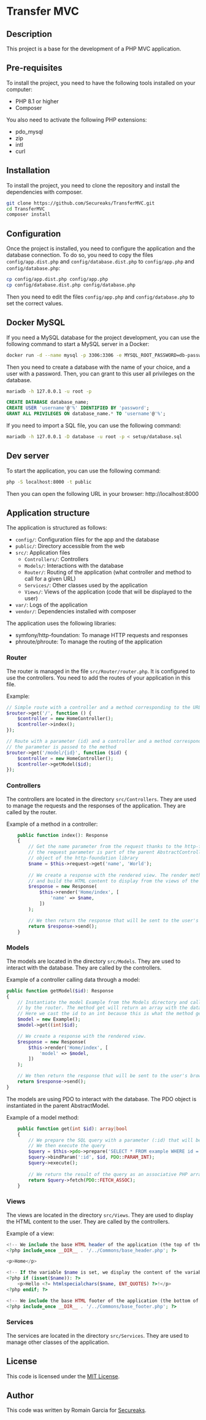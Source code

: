 # Transfer MVC

## Description

This project is a base for the development of a PHP MVC application.

## Pre-requisites

To install the project, you need to have the following tools installed on your computer:

- PHP 8.1 or higher
- Composer

You also need to activate the following PHP extensions:

- pdo_mysql
- zip
- intl
- curl

## Installation

To install the project, you need to clone the repository and install the dependencies with composer.

```bash
git clone https://github.com/Secureaks/TransferMVC.git
cd TransferMVC
composer install
```

## Configuration

Once the project is installed, you need to configure the application and the database connection. To do so, you need
to copy the files `config/app.dist.php` and `config/database.dist.php` to `config/app.php` and `config/database.php`:

```bash
cp config/app.dist.php config/app.php
cp config/database.dist.php config/database.php
```

Then you need to edit the files `config/app.php` and `config/database.php` to set the correct values.

## Docker MySQL

If you need a MySQL database for the project development, you can use the following command to start a MySQL server
in a Docker:

```bash
docker run -d --name mysql -p 3306:3306 -e MYSQL_ROOT_PASSWORD=db-password mysql
```

Then you need to create a database with the name of your choice, and a user with a password. Then, you can grant to
this user all privileges on the database.

```bash
mariadb -h 127.0.0.1 -u root -p
```

```sql
CREATE DATABASE database_name;
CREATE USER 'username'@'%' IDENTIFIED BY 'password';
GRANT ALL PRIVILEGES ON database_name.* TO 'username'@'%';
```

If you need to import a SQL file, you can use the following command:

```bash
mariadb -h 127.0.0.1 -D database -u root -p < setup/database.sql
```

## Dev server

To start the application, you can use the following command:

```bash
php -S localhost:8000 -t public
```

Then you can open the following URL in your browser: http://localhost:8000

## Application structure

The application is structured as follows:

- `config/`: Configuration files for the app and the database
- `public/`: Directory accessible from the web
- `src/`: Application files
    - `Controllers/`: Controllers
    - `Models/`: Interactions with the database
    - `Router/`: Routing of the application (what controller and method to call for a given URL)
    - `Services/`: Other classes used by the application
    - `Views/`: Views of the application (code that will be displayed to the user)
- `var/`: Logs of the application
- `vendor/`: Dependencies installed with composer

The application uses the following libraries:

- symfony/http-foundation: To manage HTTP requests and responses
- phroute/phroute: To manage the routing of the application

### Router

The router is managed in the file `src/Router/router.php`. It is configured to use the controllers. You need to add
the routes of your application in this file.

Example:

```php
// Simple route with a controller and a method corresponding to the URL /
$router->get('/', function () {
    $controller = new HomeController();
    $controller->index();
});

// Route with a parameter (id) and a controller and a method corresponding to the URL /model/{id}
// the parameter is passed to the method
$router->get('/model/{id}', function ($id) {
    $controller = new HomeController();
    $controller->getModel($id);
});
```

### Controllers

The controllers are located in the directory `src/Controllers`. They are used to manage the requests and the responses
of the application. They are called by the router.

Example of a method in a controller:

```php
    public function index(): Response
    {
        // Get the name parameter from the request thanks to the http-foundation library
        // the request parameter is part of the parent AbstractController class and corresponds to the Request
        // object of the http-foundation library
        $name = $this->request->get('name', 'World');
        
        // We create a response with the rendered view. The render method is part of the parent AbstractController
        // and build the HTML content to display from the views of the application located in the Views directory
        $response = new Response(
            $this->render('Home/index', [
                'name' => $name,
            ])
        );

        // We then return the response that will be sent to the user's browser
        return $response->send();
    }
```

### Models

The models are located in the directory `src/Models`. They are used to interact with the database. They are called by
the controllers.

Example of a controller calling data through a model:

```php
public function getModel($id): Response
{
    // Instantiate the model Example from the Models directory and call the method get with the parameter $id provided
    // by the router. The method get will return an array with the data corresponding to the id in the database
    // Here we cast the id to an int because this is what the method get is expecting
    $model = new Example();
    $model->get((int)$id);

    // We create a response with the rendered view.
    $response = new Response(
        $this->render('Home/index', [
            'model' => $model,
        ])
    );

    // We then return the response that will be sent to the user's browser
    return $response->send();
}
```

The models are using PDO to interact with the database. The PDO object is instantiated in the parent AbstractModel.

Example of a model method:

```php
    public function get(int $id): array|bool
    {
        // We prepare the SQL query with a parameter (:id) that will be replaced by the value of the variable $id
        // We then execute the query
        $query = $this->pdo->prepare('SELECT * FROM example WHERE id = :id');
        $query->bindParam(':id', $id, PDO::PARAM_INT);
        $query->execute();
        
        // We return the result of the query as an associative PHP array
        return $query->fetch(PDO::FETCH_ASSOC);
    }
```

### Views

The views are located in the directory `src/Views`. They are used to display the HTML content to the user. They are
called by the controllers.

Example of a view:

```php
<!-- We include the base HTML header of the application (the top of the content) -->
<?php include_once __DIR__ . '/../Commons/base_header.php'; ?>

<p>Home</p>

<!-- If the variable $name is set, we display the content of the variable -->
<?php if (isset($name)): ?>
    <p>Hello <?= htmlspecialchars($name, ENT_QUOTES) ?>!</p>
<?php endif; ?>

<!-- We include the base HTML footer of the application (the bottom of the content) -->
<?php include_once __DIR__ . '/../Commons/base_footer.php'; ?>
```

### Services

The services are located in the directory `src/Services`. They are used to manage other classes of the application.

## License

This code is licensed under the [MIT License](https://opensource.org/licenses/MIT).

## Author

This code was written by Romain Garcia for [Secureaks](https://www.secureaks.com).